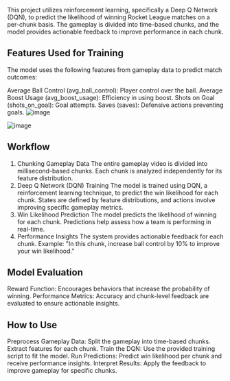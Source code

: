 This project utilizes reinforcement learning, specifically a Deep Q Network (DQN), to predict the likelihood of winning Rocket League matches on a per-chunk basis. The gameplay is divided into time-based chunks, and the model provides actionable feedback to improve performance in each chunk.

## Features Used for Training
The model uses the following features from gameplay data to predict match outcomes:

Average Ball Control (avg_ball_control): Player control over the ball.
Average Boost Usage (avg_boost_usage): Efficiency in using boost.
Shots on Goal (shots_on_goal): Goal attempts.
Saves (saves): Defensive actions preventing goals.
![image](https://github.com/user-attachments/assets/dc3fe6e1-7af7-4a5e-baa5-3e56f68f4165)

![image](https://github.com/user-attachments/assets/4487a843-86cd-4d33-8210-7410aaf65bac)


## Workflow
1. Chunking Gameplay Data
The entire gameplay video is divided into millisecond-based chunks.
Each chunk is analyzed independently for its feature distribution.
2. Deep Q Network (DQN) Training
The model is trained using DQN, a reinforcement learning technique, to predict the win likelihood for each chunk.
States are defined by feature distributions, and actions involve improving specific gameplay metrics.
3. Win Likelihood Prediction
The model predicts the likelihood of winning for each chunk.
Predictions help assess how a team is performing in real-time.
4. Performance Insights
The system provides actionable feedback for each chunk.
Example: "In this chunk, increase ball control by 10% to improve your win likelihood."

## Model Evaluation
Reward Function: Encourages behaviors that increase the probability of winning.
Performance Metrics: Accuracy and chunk-level feedback are evaluated to ensure actionable insights.
## How to Use
Preprocess Gameplay Data:
Split the gameplay into time-based chunks.
Extract features for each chunk.
Train the DQN:
Use the provided training script to fit the model.
Run Predictions:
Predict win likelihood per chunk and receive performance insights.
Interpret Results:
Apply the feedback to improve gameplay for specific chunks.
